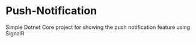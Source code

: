 # Push-Notification
Simple Dotnet Core project for showing the push notification feature using SignalR
